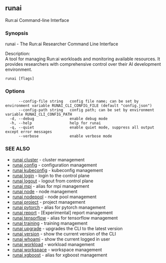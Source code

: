 ## runai

Run:ai Command-line Interface

### Synopsis

runai - The Run:ai Researcher Command Line Interface
	
Description:  
  A tool for managing Run:ai workloads and monitoring available resources.
  It provides researchers with comprehensive control over their AI development environment.


```
runai [flags]
```

### Options

```
      --config-file string   config file name; can be set by environment variable RUNAI_CLI_CONFIG_FILE (default "config.json")
      --config-path string   config path; can be set by environment variable RUNAI_CLI_CONFIG_PATH
  -d, --debug                enable debug mode
  -h, --help                 help for runai
  -q, --quiet                enable quiet mode, suppress all output except error messages
      --verbose              enable verbose mode
```

### SEE ALSO

* [runai cluster](runai_cluster.md)	 - cluster management
* [runai config](runai_config.md)	 - configuration management
* [runai kubeconfig](runai_kubeconfig.md)	 - kubeconfig management
* [runai login](runai_login.md)	 - login to the control plane
* [runai logout](runai_logout.md)	 - logout from control plane
* [runai mpi](runai_mpi.md)	 - alias for mpi management
* [runai node](runai_node.md)	 - node management
* [runai nodepool](runai_nodepool.md)	 - node pool management
* [runai project](runai_project.md)	 - project management
* [runai pytorch](runai_pytorch.md)	 - alias for pytorch management
* [runai report](runai_report.md)	 - [Experimental] report management
* [runai tensorflow](runai_tensorflow.md)	 - alias for tensorflow management
* [runai training](runai_training.md)	 - training management
* [runai upgrade](runai_upgrade.md)	 - upgrades the CLI to the latest version
* [runai version](runai_version.md)	 - show the current version of the CLI
* [runai whoami](runai_whoami.md)	 - show the current logged in user
* [runai workload](runai_workload.md)	 - workload management
* [runai workspace](runai_workspace.md)	 - workspace management
* [runai xgboost](runai_xgboost.md)	 - alias for xgboost management

